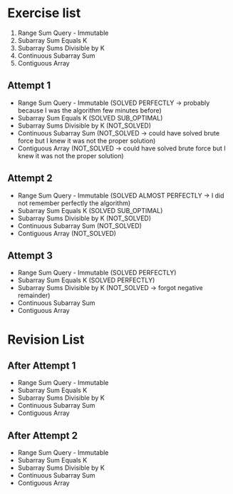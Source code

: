 # Exercise list
1. Range Sum Query - Immutable
2. Subarray Sum Equals K
3. Subarray Sums Divisible by K
4. Continuous Subarray Sum
5. Contiguous Array

## Attempt 1
* Range Sum Query - Immutable (SOLVED PERFECTLY -> probably because I was the algorithm few minutes before)
* Subarray Sum Equals K  (SOLVED SUB_OPTIMAL)
* Subarray Sums Divisible by K (NOT_SOLVED)
* Continuous Subarray Sum (NOT_SOLVED -> could have solved brute force but I knew it was not the proper solution)
* Contiguous Array (NOT_SOLVED -> could have solved brute force but I knew it was not the proper solution)

## Attempt 2
* Range Sum Query - Immutable (SOLVED ALMOST PERFECTLY -> I did not remember perfectly the algorithm)
* Subarray Sum Equals K (SOLVED SUB_OPTIMAL)
* Subarray Sums Divisible by K (NOT_SOLVED)
* Continuous Subarray Sum (NOT_SOLVED)
* Contiguous Array (NOT_SOLVED)

## Attempt 3
* Range Sum Query - Immutable (SOLVED PERFECTLY)
* Subarray Sum Equals K (SOLVED PERFECTLY)
* Subarray Sums Divisible by K (NOT_SOLVED -> forgot negative remainder)
* Continuous Subarray Sum
* Contiguous Array

# Revision List
## After Attempt 1
* Range Sum Query - Immutable
* Subarray Sum Equals K
* Subarray Sums Divisible by K
* Continuous Subarray Sum
* Contiguous Array

## After Attempt 2
* Range Sum Query - Immutable
* Subarray Sum Equals K
* Subarray Sums Divisible by K
* Continuous Subarray Sum
* Contiguous Array
